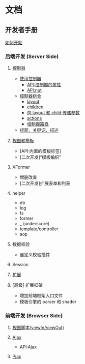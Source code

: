 # 文档

## 开发者手册

[如何开始](./how-to-start.md)

### 后端开发 (Server Side)

1. [控制器](./using-controller.md)
	* [使用控制器](./using-controller.md)
		* [API:控制器的属性](./controller-define-properties.md)
		* [API:nut](./nut-api.md)
	* [控制器组合](./controller-aggregation.md)
		* [layout](./controller-aggregation.md#layout)
		* [children](./controller-aggregation.md#children)
		* [向 layout 和 child 传递参数](./controller-aggregation.md#向+layout+和+child+传递参数)
		* [actions](./controller-aggregation.md#actions)
		* [控制器路径](./controller-aggregation.md#控制器路径)
	* [标题、关键词、描述](./title-keywords-description.md)

2. [视图和模板](./template-and-view.md)
	* [API:内置的模板标签]
	* [二次开发]“模板编织”


3. XFormer
	* 增删改查
	* [二次开发]扩展表单和列表

4. helper
	* db
	* log
	* fs
	* former
	* _ (underscore)
	* template/controller
	* aop

5. 数据校验
	* 自定义校验插件

6. Session

7. [扩展](./extension.md)

8. [高级] 扩展框架
	* 增加前端框架入口文件
	* 模板引擎的 parser 和 shader

### 前端开发 (Browser Side)

1. [视图脚本(viewIn/viewOut)](./view-script.md)

2. [Ajax](./ajax.md)
	* API:Ajax

3. [Pjax](./pjax.md)
